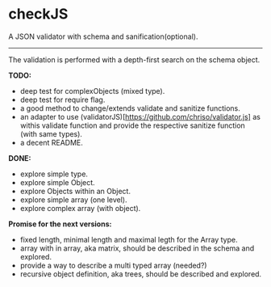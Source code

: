 # checkJS
A JSON validator with schema and sanification(optional).
_______________________________________________________________________________


The validation is performed with a depth-first search on the schema object.

**TODO:**
 - deep test for complexObjects (mixed type).
 - deep test for require flag.
 - a good method to change/extends validate and sanitize functions.
 - an adapter to use (validatorJS)[https://github.com/chriso/validator.js] as
   withis validate function and provide the respective sanitize function
   (with same types).
 - a decent README.

**DONE:**
 - explore simple type.
 - explore simple Object.
 - explore Objects within an Object.
 - explore simple array (one level).
 - explore complex array (with object).

**Promise for the next versions:**
 - fixed length, minimal length and maximal legth for the Array type.
 - array with in array, aka matrix, should be described in the schema and
   explored.
 - provide a way to describe a multi typed array (needed?)
 - recursive object definition, aka trees, should be described and explored.
